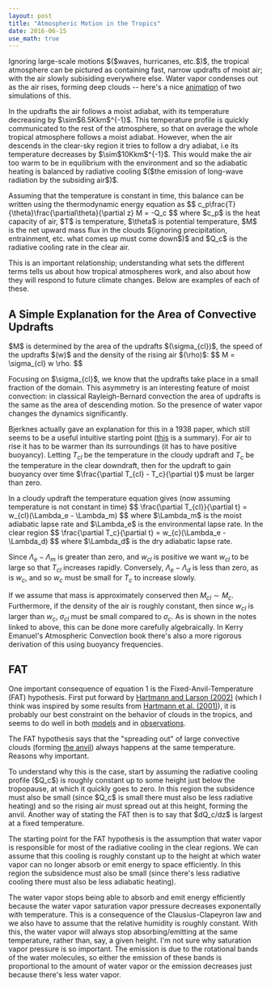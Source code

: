 ```yaml
---
layout: post
title: "Atmospheric Motion in the Tropics"
date: 2016-06-15
use_math: true
---
```


<p>Ignoring large-scale motions $($waves, hurricanes, etc.$)$, the tropical atmosphere can be pictured as containing fast, narrow updrafts of moist air; with the air slowly subisiding everywhere else. Water vapor condenses out as the air rises, forming deep clouds -- here's a nice <a href="https://www.youtube.com/watch?v=B6oHLiVtPnQ">animation</a> of two simulations of this.</p>

<p>In the updrafts the air follows a moist adiabat, with its temperature decreasing by $\sim$6.5Kkm$^{-1}$. This temperature profile is quickly communicated to the rest of the atmosphere, so that on average the whole tropical atmosphere follows a moist adiabat. However, when the air descends in the clear-sky region it tries to follow a dry adiabat, i.e its temperature decreases by $\sim$10Kkm$^{-1}$. This would make the air too warm to be in equilibrium with the environment and so the adiabatic heating is balanced by radiative cooling $($the emission of long-wave radiation by the subsiding air$)$.</p>

<p>Assuming that the temperature is constant in time, this balance can be written using the thermodynamic energy equation as
$$
c_p\frac{T}{\theta}\frac{\partial\theta}{\partial z} M = -Q_c
$$ 
where $c_p$ is the heat capacity of air, $T$ is temperature, $\theta$ is potential temperature, $M$ is the net upward mass flux in the clouds $(ignoring precipitation, entrainment, etc. what comes up must come down$)$ and $Q_c$ is the radiative cooling rate in the clear air.</p>

<p>This is an important relationship; understanding what sets the different terms tells us about how tropical atmospheres work, and also about how they will respond to future climate changes. Below are examples of each of these.</p>

<h2>A Simple Explanation for the Area of Convective Updrafts</h2>

<p>$M$ is determined by the area of the updrafts $(\sigma_{cl})$, the speed of the updrafts $(w)$ and the density of the rising air $(\rho)$:
$$
M = \sigma_{cl} w \rho.
$$ 
<p>Focusing on $\sigma_{cl}$, we know that the updrafts take place in a small fraction of the domain. This asymmetry is an interesting feature of moist convection: in classical Rayleigh-Bernard convection the area of updrafts is the same as the area of descending motion. So the presence of water vapor changes the dynamics significantly. 

Bjerknes actually gave an explanation for this in a 1938 paper, which still seems to be a useful intuitive starting point  (<a href=http://isites.harvard.edu/fs/docs/icb.topic1031576.files/Bjerknes_1938.pdf>this</a> is a summary). For air to rise it has to be warmer than its surroundings (it has to have positive buoyancy). Letting $T_{cl}$ be the temperature in the cloudy updraft and $T_c$ be the temperature in the clear downdraft, then for the updraft to gain buoyancy over time $\frac{\partial T_{cl} - T_c}{\partial t}$ must be larger than zero.</p>

<p>In a cloudy updraft the temperature equation gives (now assuming temperature is not constant in time)
$$
\frac{\partial T_{cl}}{\partial t} = w_{cl}(\Lambda_e - \Lambda_m)
$$ 
where $\Lambda_m$ is the moist adiabatic lapse rate and $\Lambda_e$ is the environmental lapse rate. In the clear region
$$
\frac{\partial T_c}{\partial t} = w_{c}(\Lambda_e - \Lambda_d)
$$ 
where $\Lambda_d$ is the dry adiabatic lapse rate. 

Since $\Lambda_e - \Lambda_m$ is greater than zero, and $w_{cl}$ is positive we want $w_{cl}$ to be large so that $T_{cl}$ increases rapidly. Conversely, $\Lambda_e - \Lambda_d$ is less than zero, as is $w_c$, and so $w_c$ must be small for $T_c$ to increase slowly.

If we assume that mass is approximately conserved then $M_{cl} \sim M_c$. Furthermore, if the density of the air is roughly constant, then since $w_{cl}$ is larger than $w_c$, $\sigma_{cl}$ must be small compared to $\sigma_c$. As is shown in the notes linked to above, this can be done more carefully algebraically. In Kerry Emanuel's Atmospheric Convection book there's also a more rigorous derivation of this using buoyancy frequencies.


<h2>FAT</h2>

<p>One important consequence of equation 1 is the Fixed-Anvil-Temperature (FAT) hypothesis. First put forward by <a href="http://www-k12.atmos.washington.edu/~dennis/Hartmann_Larson_2002GRL.pdf">Hartmann and Larson (2002)</a> (which I think was inspired by some results from <a href="http://onlinelibrary.wiley.com/doi/10.1029/2000GL012833/abstract">Hartmann et al. (2001)</a>), it is probably our best constraint on the behavior of clouds in the tropics, and seems to do well in both <a href="http://www.people.fas.harvard.edu/~kuang/Kuang&Hartmann2007.pdf"> models</a> and in <a href="http://www.atmos.washington.edu/~dennis/Zelinka_HartmannJGR11.pdf">observations</a>. </p>

<p>The FAT hypothesis says that the "spreading out" of large convective clouds (forming <a href="https://www.google.com/imgres?imgurl=https://upload.wikimedia.org/wikipedia/commons/thumb/3/3a/A_Classic_Anvil_Cloud_Over_Europe.jpg/300px-A_Classic_Anvil_Cloud_Over_Europe.jpg&imgrefurl=https://en.wikipedia.org/wiki/Cumulonimbus_incus&h=200&w=300&tbnid=cQvrvsGH38-F_M:&tbnh=160&tbnw=240&docid=Xj2J-On_9nnJQM&usg=__ORZOhUvA6jfd0XyosYQbW57ZfxM=&sa=X&ved=0ahUKEwjxw-DNz43OAhWh1IMKHTP7AMwQ9QEIIDAA">the anvil</a>) always happens at the same temperature. Reasons why important. </p>

<p>To understand why this is the case, start by assuming the radiative cooling profile ($Q_c$) is roughly constant up to some height just below the tropopause, at which it quickly goes to zero. In this region the subsidence must also be small (since $Q_c$ is small there must also be less radiative heating) and so the rising air must spread out at this height, forming the anvil. Another way of stating the FAT then is to say that $dQ_c/dz$ is largest at a fixed temperature. </p> 

The starting point for the FAT hypothesis is the assumption that water vapor is responsible for most of the radiative cooling in the clear regions. We can assume that this cooling is roughly constant up to the height at which water vapor can no longer absorb or emit energy to space efficiently. In this region the subsidence must also be small (since there's less radiative cooling there must also be less adiabatic heating).</p>

<p>The water vapor stops being able to absorb and emit energy efficiently because the water vapor saturation vapor pressure decreases exponentally with temperature. This is a consequence of the Clausius-Clapeyron law and we also have to assume that the relative humidity is roughly constant. With this, the water vapor will always stop absorbing/emitting at the same temperature, rather than, say, a given height. I'm not sure why saturation vapor pressure is so important. The emission is due to the rotational bands of the water molecules, so either the emission of these bands is proportional to the amount of water vapor or the emission decreases just because there's less water vapor.</p> 



